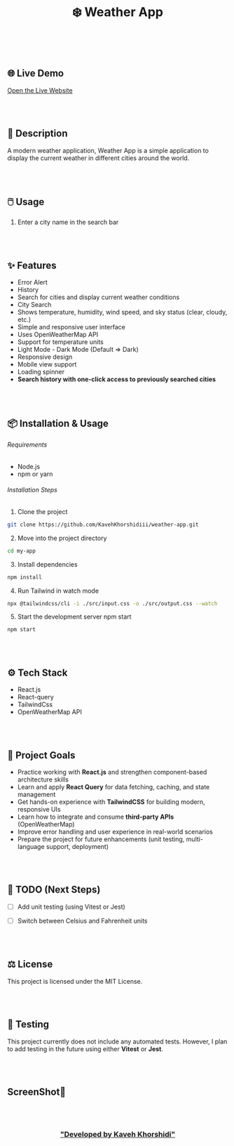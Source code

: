 <h1 align="center">❄️ Weather App </h1>



<br/>
<br/>
<br/>



## 🌐 Live Demo  
[Open the Live Website](https://weather-app-five-chi-91.vercel.app/)


<br/>
<br/>


## 📄 Description
A modern weather application, Weather App is a simple application to display the current weather in different cities around the world.


<br/>
<br/>


## 🖱️ Usage
1. Enter a city name in the search bar


<br/>
<br/>


## ✨ Features

- Error Alert
- History
- Search for cities and display current weather conditions
- City Search
- Shows temperature, humidity, wind speed, and sky status (clear, cloudy, etc.)
- Simple and responsive user interface
- Uses OpenWeatherMap API
- Support for temperature units
- Light Mode - Dark Mode (Default => Dark)
- Responsive design 
- Mobile view support
- Loading spinner
- **Search history with one-click access to previously searched cities**

<br/>
<br/>


## 📦 Installation & Usage

###### Requirements 
- Node.js 
- npm or yarn

###### Installation Steps 

1. Clone the project 
```bash
git clone https://github.com/KavehKhorshidiii/weather-app.git
```
2. Move into the project directory
```bash
cd my-app
```
3. Install dependencies
```bash
npm install
```
4. Run Tailwind in watch mode
```bash
npx @tailwindcss/cli -i ./src/input.css -o ./src/output.css --watch
```
5. Start the development server
npm start
```bash
npm start
```

<br/>
<br/>


## ⚙️ Tech Stack
- React.js
- React-query
- TailwindCss
- OpenWeatherMap API


<br/>
<br/>

## 🎯 Project Goals
- Practice working with **React.js** and strengthen component-based architecture skills  
- Learn and apply **React Query** for data fetching, caching, and state management  
- Get hands-on experience with **TailwindCSS** for building modern, responsive UIs  
- Learn how to integrate and consume **third-party APIs** (OpenWeatherMap)  
- Improve error handling and user experience in real-world scenarios  
- Prepare the project for future enhancements (unit testing, multi-language support, deployment)  


<br/>
<br/>


## 📌 TODO (Next Steps)

- [ ] Add unit testing (using Vitest or Jest)
- [ ] Switch between Celsius and Fahrenheit units


<br/>
<br/>


## ⚖️ License
This project is licensed under the MIT License.


<br/>
<br/>


## 🧪 Testing
This project currently does not include any automated tests. However, I plan to add testing in the future using either **Vitest** or **Jest**.


<br/>
<br/>


## ScreenShot🌌




<br/>
<br/>


<h3 align="center">

<a href="https://github.com/Kaveh-Khorshidi" >
"Developed  by  Kaveh Khorshidi"
</a>

</h3>

